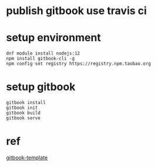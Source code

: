 # publish gitbook use travis ci

# setup environment
```
dnf module install nodejs:12
npm install gitbook-cli -g
npm config set registry https://registry.npm.taobao.org
```
# setup gitbook
```
gitbook install 
gitbook init
gitbook build
gitbook serve
```

# ref
[gitbook-template](https://github.com/riskers/gitbook-template)
